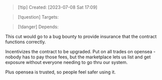
>[!tip] Created: [2023-07-08 Sat 17:09]

>[!question] Targets: 

>[!danger] Depends: 

This cut would go to a bug bounty to provide insurance that the contract functions correctly.

Incentivizes the contract to be upgraded.  Put on all trades on opensea - nobody has to pay those fees, but the marketplace lets us list and get exposure without everyone needing to go thru our system.

Plus opensea is trusted, so people feel safer using it.